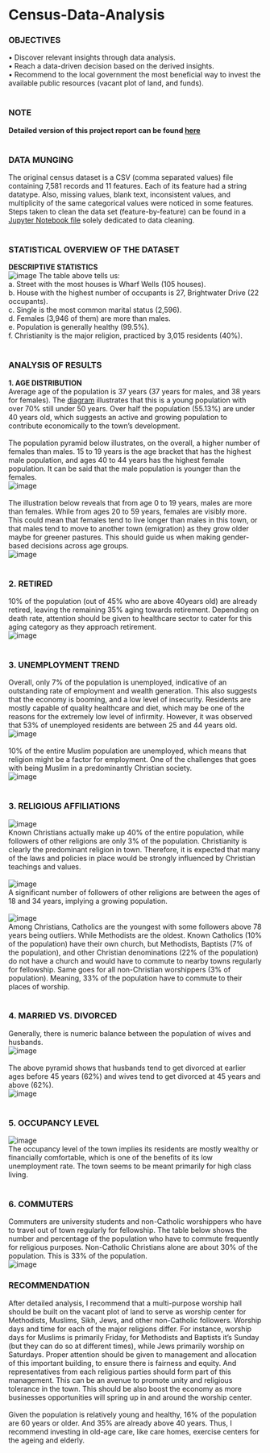 # Census-Data-Analysis

### OBJECTIVES
• Discover relevant insights through data analysis.<br>
• Reach a data-driven decision based on the derived insights.<br>
• Recommend to the local government the most beneficial way to invest the available public
resources (vacant plot of land, and funds).<br><br>

### NOTE
**Detailed version of this project report can be found [here](https://github.com/Beegie01/Census-Data-Analysis/blob/main/CENSUS%20PROJECT%20REPORT.pdf)**<br><br>

### DATA MUNGING
The original census dataset is a CSV (comma separated values) file containing 7,581 records and 11 
features. Each of its feature had a string datatype. Also, missing values, blank text, inconsistent values, 
and multiplicity of the same categorical values were noticed in some features. Steps taken to clean 
the data set (feature-by-feature) can be found in a [Jupyter Notebook file](https://github.com/Beegie01/Census-Data-Analysis/blob/main/Census_data_cleaning.ipynb) solely dedicated to data 
cleaning.<br><br>

### STATISTICAL OVERVIEW OF THE DATASET
**DESCRIPTIVE STATISTICS<br>**
![image](https://user-images.githubusercontent.com/76821049/174120259-fd23ac49-c952-4f51-86f2-5036ef32a73a.png)
The table above tells us:<br>
a. Street with the most houses is Wharf Wells (105 houses).<br>
b. House with the highest number of occupants is 27, Brightwater Drive (22 occupants).<br>
c. Single is the most common marital status (2,596). <br>
d. Females (3,946 of them) are more than males.<br>
e. Population is generally healthy (99.5%).<br>
f. Christianity is the major religion, practiced by 3,015 residents (40%).<br><br>

### ANALYSIS OF RESULTS
**1. AGE DISTRIBUTION**<br>
Average age of the population is 37 years (37 years for males, and 38 years for females). The [diagram](https://user-images.githubusercontent.com/76821049/174121262-44011dea-859a-4179-9a7b-1395160011a5.png) illustrates that this is a young population with over 70% still under 50 years. Over half the population (55.13%) are under 40 years old, which suggests an active and growing population to contribute economically to the town’s development.<br><br>
The population pyramid below illustrates, on the overall, a higher number of females than males. 15 to 19 years is the age bracket that has the highest male population, and ages 40 to 44 years has the highest female population. It can be said that the male population is younger than the females.<br>
![image](https://user-images.githubusercontent.com/76821049/174121673-ffdf2b79-d63a-4c0d-b70d-26a2e99bebdc.png)<br><br>
The illustration below reveals that from age 0 to 19 years, males are more than females. While from ages 20 to 59 years, females are visibly more. This could mean that females tend to live longer than males in this town, or that males tend to move to another town (emigration) as they grow older maybe for greener pastures. This should guide us when making gender-based decisions across age groups.<br>
![image](https://user-images.githubusercontent.com/76821049/174122024-4cbeda94-6592-42cc-b691-d037af391783.png)<br><br>

### 2. RETIRED
10% of the population (out of 45% who are above 40years old) are already retired, leaving the remaining 35% aging towards retirement. Depending on death rate, attention should be given to healthcare sector to cater for this aging category as they approach retirement.<br>
![image](https://user-images.githubusercontent.com/76821049/174123018-86d0ba8b-1484-4e3d-a1e6-22f7aa772bc1.png)<br><br>

### 3. UNEMPLOYMENT TREND
Overall, only 7% of the population is unemployed, indicative of an outstanding rate of employment and wealth generation. This also suggests that the economy is booming, and a low level of insecurity. Residents are mostly capable of quality healthcare and diet, which may be one of the reasons for the extremely low level of infirmity. However, it was observed that 53% of unemployed residents are between 25 and 44 years old.<br>
![image](https://user-images.githubusercontent.com/76821049/174123144-79c0ee17-a915-499b-99ac-1da0be3718e2.png)<br><br>
10% of the entire Muslim population are unemployed, which means that religion might be a factor for employment. One of the challenges that goes with being Muslim in a predominantly Christian society.<br>
![image](https://user-images.githubusercontent.com/76821049/174123631-75713a49-d01b-4e88-b2df-14c292b19285.png)<br><br>

### 3. RELIGIOUS AFFILIATIONS
![image](https://user-images.githubusercontent.com/76821049/174124279-3ab21c0b-d6a3-4d0f-b470-3b495df40237.png)<br>
Known Christians actually make up 40% of the entire population, while followers of other religions are only 3% of the population. Christianity is clearly the predominant religion in town. Therefore, it is expected that many of the laws and policies in place would be strongly influenced by Christian teachings and values.<br><br>
![image](https://user-images.githubusercontent.com/76821049/174124580-f9c734e4-1e30-41b6-b57a-78f9a2a13919.png)<br>
A significant number of followers of other religions are between the ages of 18 and 34 years, implying a growing population.<br><br>
![image](https://user-images.githubusercontent.com/76821049/174124843-5e229fcb-4532-4677-af56-44be708d5c0f.png)<br>
Among Christians, Catholics are the youngest with some followers above 78 years being outliers. While Methodists are the oldest. Known Catholics (10% of the population) have their own church, but Methodists, Baptists (7% of the population), and other Christian denominations (22% of the population) do not have a church and would have to commute to nearby towns regularly for fellowship. Same goes for all non-Christian worshippers (3% of population). Meaning, 33% of the population have to commute to their places of worship.<br><br>

### 4. MARRIED VS. DIVORCED
Generally, there is numeric balance between the population of wives and husbands.<br>
![image](https://user-images.githubusercontent.com/76821049/174125389-8a967b10-4603-4f42-990c-7799e2e92111.png)<br><br>
The above pyramid shows that husbands tend to get divorced at earlier ages before 45 years (62%) and wives tend to get divorced at 45 years and above (62%).<br>
![image](https://user-images.githubusercontent.com/76821049/174125499-8d81689d-1252-4b34-aced-fa6861994b97.png)<br><br>

### 5. OCCUPANCY LEVEL
![image](https://user-images.githubusercontent.com/76821049/174125836-b965dbeb-e4fe-4fc1-8cff-a7fe47cdfb3e.png)<br>
The occupancy level of the town implies its residents are mostly wealthy or financially comfortable, which is one of the benefits of its low unemployment rate. The town seems to be meant primarily for high class living.<br><br>

### 6. COMMUTERS
Commuters are university students and non-Catholic worshippers who have to travel out of town regularly for fellowship. The table below shows the number and percentage of the population who have to commute frequently for religious purposes. Non-Catholic Christians alone are about 30% of the population. This is 33% of the population.<br>
![image](https://user-images.githubusercontent.com/76821049/174126473-cfa57d3b-0a6e-4dbc-9a25-7f0102227563.png)<br>

### RECOMMENDATION
After detailed analysis, I recommend that a multi-purpose worship hall should be built on the vacant plot of land to serve as worship center for Methodists, Muslims, Sikh, Jews, and other non-Catholic followers. Worship days and time for each of the major religions differ. For instance, worship days for Muslims is primarily Friday, for Methodists and Baptists it’s Sunday (but they can do so at different times), while Jews primarily worship on Saturdays. Proper attention should be given to management and allocation of this important building, to ensure there is fairness and equity. And representatives from each religious parties should form part of this management. This can be an avenue to promote unity and religious tolerance in the town. This should be also boost the economy as more businesses opportunities will spring up in and around the worship center.<br><br>
Given the population is relatively young and healthy, 16% of the population are 60 years or older. And 35% are already above 40 years. Thus, I recommend investing in old-age care, like care homes, exercise centers for the ageing and elderly.
